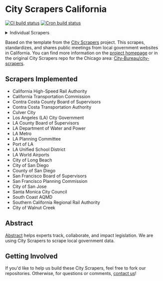 # City Scrapers California

[![CI build status](https://github.com/washabstract/city-scrapers-ca/workflows/CI/badge.svg)](https://github.com/washabstract/city-scrapers-ca/actions?query=workflow%3ACI)
[![Cron build status](https://github.com/washabstract/city-scrapers-ca/workflows/Cron/badge.svg)](https://github.com/washabstract/city-scrapers-ca/actions?query=workflow%3ACron)

<details><summary>Individual Scrapers</summary>

[![Scrape CA High-Speed Rail](https://github.com/washabstract/city-scrapers-ca/actions/workflows/ca_highspeed_rail.yml/badge.svg)](https://github.com/washabstract/city-scrapers-ca/actions/workflows/ca_highspeed_rail.yml)
[![Scrape CATC](https://github.com/washabstract/city-scrapers-ca/actions/workflows/catc.yml/badge.svg)](https://github.com/washabstract/city-scrapers-ca/actions/workflows/catc.yml)
[![Scrape CC County BOS](https://github.com/washabstract/city-scrapers-ca/actions/workflows/cc_county_bos.yml/badge.svg)](https://github.com/washabstract/city-scrapers-ca/actions/workflows/cc_county_bos.yml)
[![Scrape CCTA](https://github.com/washabstract/city-scrapers-ca/actions/workflows/ccta.yml/badge.svg)](https://github.com/washabstract/city-scrapers-ca/actions/workflows/ccta.yml)
[![Scrape City of Long Beach](https://github.com/washabstract/city-scrapers-ca/actions/workflows/long_beach.yml/badge.svg)](https://github.com/washabstract/city-scrapers-ca/actions/workflows/long_beach.yml)
[![Scrape City of San Diego](https://github.com/washabstract/city-scrapers-ca/actions/workflows/san_diego_city.yml/badge.svg)](https://github.com/washabstract/city-scrapers-ca/actions/workflows/san_diego_city.yml)
[![Scrape County of San Diego](https://github.com/washabstract/city-scrapers-ca/actions/workflows/san_diego_county.yml/badge.svg)](https://github.com/washabstract/city-scrapers-ca/actions/workflows/san_diego_county.yml)
[![Scrape Culver City](https://github.com/washabstract/city-scrapers-ca/actions/workflows/culver_city.yml/badge.svg)](https://github.com/washabstract/city-scrapers-ca/actions/workflows/culver_city.yml)
[![Scrape LA City Government](https://github.com/washabstract/city-scrapers-ca/actions/workflows/la_city_government.yml/badge.svg)](https://github.com/washabstract/city-scrapers-ca/actions/workflows/la_city_government.yml)
[![Scrape LA County BOS](https://github.com/washabstract/city-scrapers-ca/actions/workflows/la_county_bos.yml/badge.svg)](https://github.com/washabstract/city-scrapers-ca/actions/workflows/la_county_bos.yml)
[![Scrape LA DWP](https://github.com/washabstract/city-scrapers-ca/actions/workflows/ladwp.yml/badge.svg)](https://github.com/washabstract/city-scrapers-ca/actions/workflows/ladwp.yml)
[![Scrape LA Metro](https://github.com/washabstract/city-scrapers-ca/actions/workflows/la_metro_leg.yml/badge.svg)](https://github.com/washabstract/city-scrapers-ca/actions/workflows/la_metro_leg.yml)
[![Scrape LA Planning Commission](https://github.com/washabstract/city-scrapers-ca/actions/workflows/la_planning.yml/badge.svg)](https://github.com/washabstract/city-scrapers-ca/actions/workflows/la_planning.yml)
[![Scrape LA USD](https://github.com/washabstract/city-scrapers-ca/actions/workflows/lausd.yml/badge.svg)](https://github.com/washabstract/city-scrapers-ca/actions/workflows/lausd.yml)
[![Scrape LA World Airports](https://github.com/washabstract/city-scrapers-ca/actions/workflows/lawa.yml/badge.svg)](https://github.com/washabstract/city-scrapers-ca/actions/workflows/lawa.yml)
[![Scrape Metrolink](https://github.com/washabstract/city-scrapers-ca/actions/workflows/metrolink.yml/badge.svg)](https://github.com/washabstract/city-scrapers-ca/actions/workflows/metrolink.yml)
[![Scrape Port of LA](https://github.com/washabstract/city-scrapers-ca/actions/workflows/la_port.yml/badge.svg)](https://github.com/washabstract/city-scrapers-ca/actions/workflows/la_port.yml)
[![Scrape SF Planning Commission](https://github.com/washabstract/city-scrapers-ca/actions/workflows/sf_planning.yml/badge.svg)](https://github.com/washabstract/city-scrapers-ca/actions/workflows/sf_planning.yml)
[![Scrape San Francisco Board of Supervisors](https://github.com/washabstract/city-scrapers-ca/actions/workflows/sf_bos.yml/badge.svg)](https://github.com/washabstract/city-scrapers-ca/actions/workflows/sf_bos.yml)
[![Scrape San Jose](https://github.com/washabstract/city-scrapers-ca/actions/workflows/san_jose_leg.yml/badge.svg)](https://github.com/washabstract/city-scrapers-ca/actions/workflows/san_jose_leg.yml)
[![Scrape Santa Monica](https://github.com/washabstract/city-scrapers-ca/actions/workflows/santa_monica.yml/badge.svg)](https://github.com/washabstract/city-scrapers-ca/actions/workflows/santa_monica.yml)
[![Scrape South Coast AQMD](https://github.com/washabstract/city-scrapers-ca/actions/workflows/south_coast_air_quality_management.yml/badge.svg)](https://github.com/washabstract/city-scrapers-ca/actions/workflows/south_coast_air_quality_management.yml)
[![Scrape Walnut Creek](https://github.com/washabstract/city-scrapers-ca/actions/workflows/walnut_creek.yml/badge.svg)](https://github.com/washabstract/city-scrapers-ca/actions/workflows/walnut_creek.yml)
[![Scrape West Hollywood](https://github.com/washabstract/city-scrapers-ca/actions/workflows/west_hollywood.yml/badge.svg)](https://github.com/washabstract/city-scrapers-ca/actions/workflows/west_hollywood.yml)

</details>

Based on the template from the [City Scrapers](https://cityscrapers.org/) project. This scrapes, standardizes, and shares public meetings from local government websites in California. You can find more information on the [project homepage](https://cityscrapers.org/) or in the original City Scrapers repo for the Chicago area: [City-Bureau/city-scrapers](https://github.com/City-Bureau/city-scrapers).

## Scrapers Implemented

* California High-Speed Rail Authority
* California Transportation Commission
* Contra Costa County Board of Supervisors
* Contra Costa Transportation Authority
* Culver City
* Los Angeles (LA) City Government
* LA County Board of Supervisors
* LA Department of Water and Power
* LA Metro
* LA Planning Committee
* Port of LA
* LA Unified School District
* LA World Airports
* City of Long Beach
* City of San Diego
* County of San Diego
* San Francisco Board of Supervisors
* San Francisco Planning Commission
* City of San Jose
* Santa Monica City Council
* South Coast AQMD
* Southern California Regional Rail Authority
* City of Walnut Creek

## Abstract

[Abstract](https://abstract.us) helps experts track, collaborate, and impact legislation. We are using City Scrapers to scrape local government data.

## Getting Involved

If you'd like to help us build these City Scrapers, feel free to fork our repositories. Otherwise, for questions or comments, [contact us](mailto:hey@abstract.us)!
